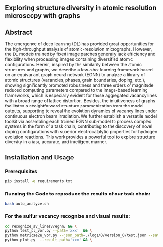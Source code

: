 ## Exploring structure diversity in atomic resolution microscopy with graphs

## Abstract
The emergence of deep learning (DL) has provided great opportunities for the high-throughput analysis of atomic-resolution micrographs. However, the DL models trained by fixed image patches generally lack efficiency and flexibility when processing images containing diversified atomic configurations. 
Herein, inspired by the similarity between the atomic structures and graphs, we describe a few-shot learning framework based on an equivariant graph neural network (EGNN) to analyze a library of atomic structures (vacancies, phases, grain boundaries, doping, etc.), showing significantly promoted robustness and three orders of magnitude reduced computing parameters compared to the image-based learning frameworks, which is especially evident for those aggregated vacancy lines with a broad range of lattice distortion. 
Besides, the intuitiveness of graphs facilitates a straightforward structure parametrization from the model outputs, supporting to reveal the evolution dynamics of vacancy lines under continuous electron beam irradiation. 
We further establish a versatile model toolkit via assembling each trained EGNN sub-model to process complex systems in the form of a task chain, contributing to the discovery of novel doping configurations with superior electrocatalytic properties for hydrogen evolution reactions. This work provides a powerful tool to explore structure diversity in a fast, accurate, and intelligent manner.

## Installation and Usage

### Prerequisites
```bash
pip install -e requirements.txt
```

### Running the Code to reproduce the results of our task chain:
```bash
bash auto_analyze.sh
```

### For the sulfur vacancy recognize and visual results:
```bash
cd recognize_sv_linesv/egnn/ && \
python test_pl_vor.py --path='xxx'  && \
python metricse2e_vor.py --json_path=./logs/0/version_0/test.json --save_path='xxx' && \
python plot.py  --result_path='xxx' && \
```
